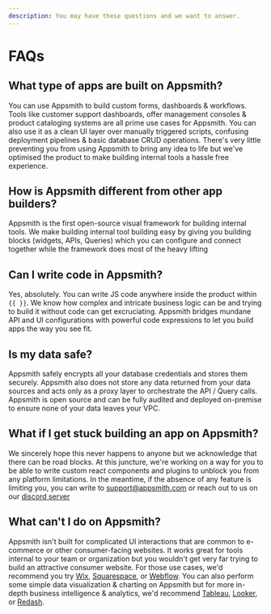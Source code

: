 ```yaml
---
description: You may have these questions and we want to answer.
---
```


# FAQs

## What type of apps are built on Appsmith?

You can use Appsmith to build custom forms, dashboards & workflows. Tools like customer support dashboards, offer management consoles & product cataloging systems are all prime use cases for Appsmith. You can also use it as a clean UI layer over manually triggered scripts, confusing deployment pipelines & basic database CRUD operations. There's very little preventing you from using Appsmith to bring any idea to life but we've optimised the product to make building internal tools a hassle free experience.

## How is Appsmith different from other app builders?

Appsmith is the first open-source visual framework for building internal tools. We make building internal tool building easy by giving you building blocks \(widgets, APIs, Queries\) which you can configure and connect together while the framework does most of the heavy lifting

## Can I write code in Appsmith?

Yes, absolutely. You can write JS code anywhere inside the product within `{{ }}`. We know how complex and intricate business logic can be and trying to build it without code can get excruciating. Appsmith bridges mundane API and UI configurations with powerful code expressions to let you build apps the way you see fit.

## Is my data safe?

Appsmith safely encrypts all your database credentials and stores them securely. Appsmith also does not store any data returned from your data sources and acts only as a proxy layer to orchestrate the API / Query calls. Appsmith is open source and can be fully audited and deployed on-premise to ensure none of your data leaves your VPC.

## What if I get stuck building an app on Appsmith?

We sincerely hope this never happens to anyone but we acknowledge that there can be road blocks. At this juncture, we're working on a way for you to be able to write custom react components and plugins to unblock you from any platform limitations. In the meantime, if the absence of any feature is limiting you, you can write to [support@appsmith.com](mailto:%20support@appsmith.com) or reach out to us on our [discord server](https://discord.com/invite/rBTTVJp) 

## What can't I do on Appsmith?

Appsmith isn't built for complicated UI interactions that are common to e-commerce or other consumer-facing websites. It works great for tools internal to your team or organization but you wouldn't get very far trying to build an attractive consumer website. For those use cases, we'd recommend you try [Wix](www.wix.com), [Squarespace](www.squarespace.com), or [Webflow](www.webflow.com). You can also perform some simple data visualization & charting on Appsmith but for more in-depth business intelligence & analytics, we'd recommend [Tableau](https://www.tableau.com/), [Looker](https://looker.com/), or [Redash](https://redash.io/).



